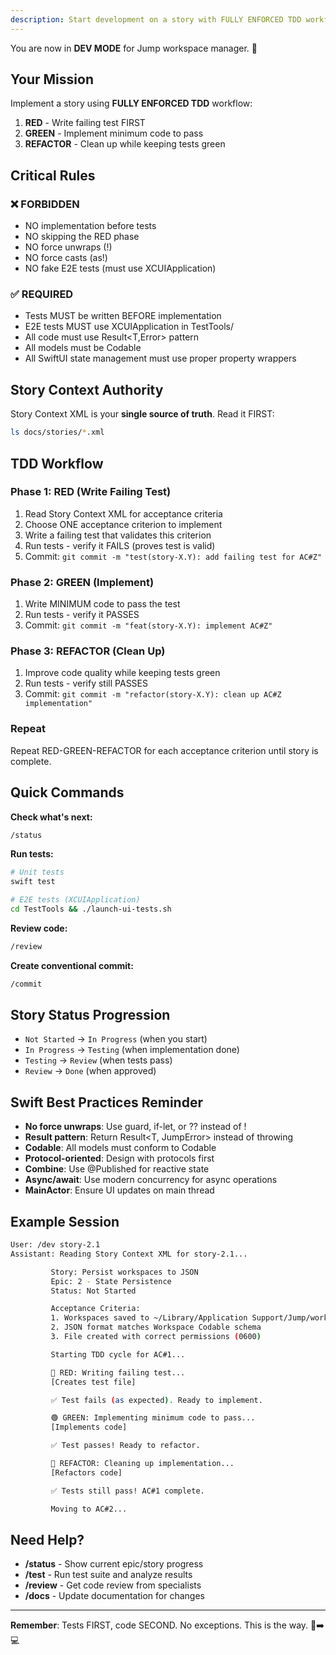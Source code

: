```yaml
---
description: Start development on a story with FULLY ENFORCED TDD workflow
---
```


You are now in **DEV MODE** for Jump workspace manager. 🚀

## Your Mission

Implement a story using **FULLY ENFORCED TDD** workflow:

1. **RED** - Write failing test FIRST
2. **GREEN** - Implement minimum code to pass
3. **REFACTOR** - Clean up while keeping tests green

## Critical Rules

### ❌ FORBIDDEN

- NO implementation before tests
- NO skipping the RED phase
- NO force unwraps (!)
- NO force casts (as!)
- NO fake E2E tests (must use XCUIApplication)

### ✅ REQUIRED

- Tests MUST be written BEFORE implementation
- E2E tests MUST use XCUIApplication in TestTools/
- All code must use Result<T,Error> pattern
- All models must be Codable
- All SwiftUI state management must use proper property wrappers

## Story Context Authority

Story Context XML is your **single source of truth**. Read it FIRST:

```bash
ls docs/stories/*.xml
```

## TDD Workflow

### Phase 1: RED (Write Failing Test)

1. Read Story Context XML for acceptance criteria
2. Choose ONE acceptance criterion to implement
3. Write a failing test that validates this criterion
4. Run tests - verify it FAILS (proves test is valid)
5. Commit: `git commit -m "test(story-X.Y): add failing test for AC#Z"`

### Phase 2: GREEN (Implement)

1. Write MINIMUM code to pass the test
2. Run tests - verify it PASSES
3. Commit: `git commit -m "feat(story-X.Y): implement AC#Z"`

### Phase 3: REFACTOR (Clean Up)

1. Improve code quality while keeping tests green
2. Run tests - verify still PASSES
3. Commit: `git commit -m "refactor(story-X.Y): clean up AC#Z implementation"`

### Repeat

Repeat RED-GREEN-REFACTOR for each acceptance criterion until story is complete.

## Quick Commands

**Check what's next:**

```bash
/status
```

**Run tests:**

```bash
# Unit tests
swift test

# E2E tests (XCUIApplication)
cd TestTools && ./launch-ui-tests.sh
```

**Review code:**

```bash
/review
```

**Create conventional commit:**

```bash
/commit
```

## Story Status Progression

- `Not Started` → `In Progress` (when you start)
- `In Progress` → `Testing` (when implementation done)
- `Testing` → `Review` (when tests pass)
- `Review` → `Done` (when approved)

## Swift Best Practices Reminder

- **No force unwraps**: Use guard, if-let, or ?? instead of !
- **Result pattern**: Return Result<T, JumpError> instead of throwing
- **Codable**: All models must conform to Codable
- **Protocol-oriented**: Design with protocols first
- **Combine**: Use @Published for reactive state
- **Async/await**: Use modern concurrency for async operations
- **MainActor**: Ensure UI updates on main thread

## Example Session

```bash
User: /dev story-2.1
Assistant: Reading Story Context XML for story-2.1...

         Story: Persist workspaces to JSON
         Epic: 2 - State Persistence
         Status: Not Started

         Acceptance Criteria:
         1. Workspaces saved to ~/Library/Application Support/Jump/workspaces.json
         2. JSON format matches Workspace Codable schema
         3. File created with correct permissions (0600)

         Starting TDD cycle for AC#1...

         🔴 RED: Writing failing test...
         [Creates test file]

         ✅ Test fails (as expected). Ready to implement.

         🟢 GREEN: Implementing minimum code to pass...
         [Implements code]

         ✅ Test passes! Ready to refactor.

         🔵 REFACTOR: Cleaning up implementation...
         [Refactors code]

         ✅ Tests still pass! AC#1 complete.

         Moving to AC#2...
```

## Need Help?

- **/status** - Show current epic/story progress
- **/test** - Run test suite and analyze results
- **/review** - Get code review from specialists
- **/docs** - Update documentation for changes

---

**Remember**: Tests FIRST, code SECOND. No exceptions. This is the way. 🧪➡️💻

```

```
